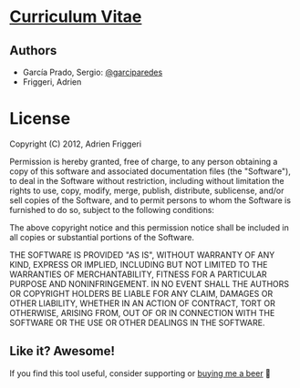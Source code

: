 # [Curriculum Vitae](http://nbviewer.jupyter.org/github/garciparedes/cv/blob/master/garciparedes-cv.pdf)


## Authors
  - García Prado, Sergio: [@garciparedes](http://garciparedes.me)
  - Friggeri, Adrien
  
# License

Copyright (C) 2012, Adrien Friggeri

Permission is hereby granted, free of charge, to any person obtaining a copy of this software and associated documentation files (the "Software"), to deal in the Software without restriction, including without limitation the rights to use, copy, modify, merge, publish, distribute, sublicense, and/or sell copies of the Software, and to permit persons to whom the Software is furnished to do so, subject to the following conditions:

The above copyright notice and this permission notice shall be included in all copies or substantial portions of the Software.

THE SOFTWARE IS PROVIDED "AS IS", WITHOUT WARRANTY OF ANY KIND, EXPRESS OR IMPLIED, INCLUDING BUT NOT LIMITED TO THE WARRANTIES OF MERCHANTABILITY, FITNESS FOR A PARTICULAR PURPOSE AND NONINFRINGEMENT. IN NO EVENT SHALL THE AUTHORS OR COPYRIGHT HOLDERS BE LIABLE FOR ANY CLAIM, DAMAGES OR OTHER LIABILITY, WHETHER IN AN ACTION OF CONTRACT, TORT OR OTHERWISE, ARISING FROM, OUT OF OR IN CONNECTION WITH THE SOFTWARE OR THE USE OR OTHER DEALINGS IN THE SOFTWARE.


## Like it? Awesome!
If you find this tool useful, consider supporting or [buying me a beer](https://www.paypal.me/garciparedes/2) 🙂

